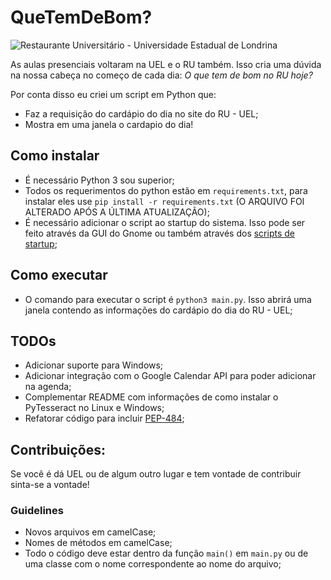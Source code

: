 # QueTemDeBom?

![Restaurante Universitário - Universidade Estadual de Londrina](https://operobal.uel.br/wp-content/uploads/2020/11/1605534196167blob.png)

As aulas presenciais voltaram na UEL e o RU também. Isso cria uma dúvida na nossa cabeça no começo de cada dia: *O que tem de bom no RU hoje?*

Por conta disso eu criei um script em Python que:
- Faz a requisição do cardápio do dia no site do RU - UEL;
- Mostra em uma janela o cardapio do dia!

## Como instalar

- É necessário Python 3 sou superior;
- Todos os requerimentos do python estão em `requirements.txt`, para instalar eles use `pip install -r requirements.txt` (O ARQUIVO FOI ALTERADO APÓS A ÚLTIMA ATUALIZAÇÃO);
- É necessário adicionar o script ao startup do sistema. Isso pode ser feito através da GUI do Gnome ou também através dos [scripts de startup](); 

## Como executar
- O comando para executar o script é `python3 main.py`. Isso abrirá uma janela contendo as informações do cardápio do dia do RU - UEL;

## TODOs
- Adicionar suporte para Windows;
- Adicionar integração com o Google Calendar API para poder adicionar na agenda;
- Complementar README com informações de como instalar o PyTesseract no Linux e Windows;
- Refatorar código para incluir [PEP-484](https://www.python.org/dev/peps/pep-0484/);

## Contribuições:
Se você é dá UEL ou de algum outro lugar e tem vontade de contribuir sinta-se a vontade!

### Guidelines
- Novos arquivos em camelCase;
- Nomes de métodos em camelCase;
- Todo o código deve estar dentro da função `main()` em `main.py` ou de uma classe com o nome correspondente ao nome do arquivo;
